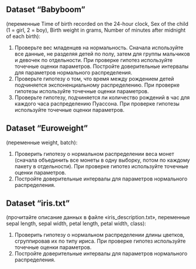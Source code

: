 ## Dataset “Babyboom” 
(переменные Time of birth recorded on the 24-hour clock, Sex of the child (1 = girl, 2 = boy), Birth weight in grams, Number of minutes after midnight of each birth):

1. Проверьте вес младенцев на нормальность. Сначала используйте все данные, не разделяя детей по полу, затем для группы мальчиков и девочек по отдельности. При проверке гипотез используйте точечные оценки параметров. Постройте доверительные интервалы для параметров нормального распределения.
2. Проверьте гипотезу о том, что время между рождением детей подчиняется экспоненциальному распределению. При проверке гипотезы используйте точечные оценки параметров.
3. Проверьте гипотезу, подчиняется ли количество рождений в час для каждого часа распределению Пуассона. При проверке гипотезы используйте точечные оценки параметров.

## Dataset “Euroweight” 
(переменные weight, batch):

1. Проверить гипотезу о нормальном распределении веса монет (сначала объединить все монеты в одну выборку, потом по каждому пакету в отдельности). При проверке гипотез используйте точечные оценки параметров. 
2. Постройте доверительные интервалы для параметров нормального распределения.

## Dataset “iris.txt” 
(прочитайте описание данных в файле «iris_description.txt», переменные sepal length, sepal width, petal length, petal width, class):

1. Проверить гипотезу о нормальном распределении длины цветков, сгруппировав их по типу ириса. При проверке гипотез используйте точечные оценки параметров. 
2. Постройте доверительные интервалы для параметров нормального распределения.